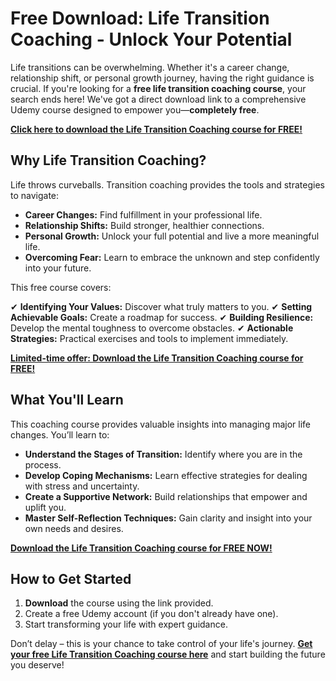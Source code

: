 # Free Download: Life Transition Coaching - Unlock Your Potential

Life transitions can be overwhelming. Whether it's a career change, relationship shift, or personal growth journey, having the right guidance is crucial. If you're looking for a **free life transition coaching course**, your search ends here! We've got a direct download link to a comprehensive Udemy course designed to empower you—**completely free**.

[**Click here to download the Life Transition Coaching course for FREE!**](https://udemywork.com/life-transition-coaching)

## Why Life Transition Coaching?

Life throws curveballs. Transition coaching provides the tools and strategies to navigate:

*   **Career Changes:** Find fulfillment in your professional life.
*   **Relationship Shifts:** Build stronger, healthier connections.
*   **Personal Growth:** Unlock your full potential and live a more meaningful life.
*   **Overcoming Fear:** Learn to embrace the unknown and step confidently into your future.

This free course covers:

✔ **Identifying Your Values:** Discover what truly matters to you.
✔ **Setting Achievable Goals:** Create a roadmap for success.
✔ **Building Resilience:** Develop the mental toughness to overcome obstacles.
✔ **Actionable Strategies:** Practical exercises and tools to implement immediately.

[**Limited-time offer: Download the Life Transition Coaching course for FREE!**](https://udemywork.com/life-transition-coaching)

## What You'll Learn

This coaching course provides valuable insights into managing major life changes. You’ll learn to:

*   **Understand the Stages of Transition:** Identify where you are in the process.
*   **Develop Coping Mechanisms:** Learn effective strategies for dealing with stress and uncertainty.
*   **Create a Supportive Network:** Build relationships that empower and uplift you.
*   **Master Self-Reflection Techniques:** Gain clarity and insight into your own needs and desires.

[**Download the Life Transition Coaching course for FREE NOW!**](https://udemywork.com/life-transition-coaching)

## How to Get Started

1.  **Download** the course using the link provided.
2.  Create a free Udemy account (if you don't already have one).
3.  Start transforming your life with expert guidance.

Don’t delay – this is your chance to take control of your life's journey. **[Get your free Life Transition Coaching course here](https://udemywork.com/life-transition-coaching)** and start building the future you deserve!
